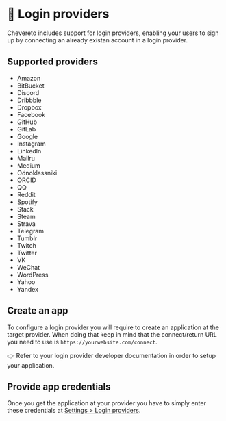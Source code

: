 # 🔌 Login providers

Chevereto includes support for login providers, enabling your users to sign up by connecting an already existan account in a login provider.

## Supported providers

* Amazon
* BitBucket
* Discord
* Dribbble
* Dropbox
* Facebook
* GitHub
* GitLab
* Google
* Instagram
* LinkedIn
* Mailru
* Medium
* Odnoklassniki
* ORCID
* QQ
* Reddit
* Spotify
* Stack
* Steam
* Strava
* Telegram
* Tumblr
* Twitch
* Twitter
* VK
* WeChat
* WordPress
* Yahoo
* Yandex

## Create an app

To configure a login provider you will require to create an application at the target provider. When doing that keep in mind that the connect/return URL you need to use is `https://yourwebsite.com/connect`.

👉 Refer to your login provider developer documentation in order to setup your application.

## Provide app credentials

Once you get the application at your provider you have to simply enter these credentials at [Settings > Login providers](../settings/login-providers.md).
